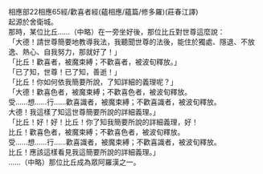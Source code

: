 相應部22相應65經/歡喜者經(蘊相應/蘊篇/修多羅)(莊春江譯)  
起源於舍衛城。  
那時，某位比丘……（中略）在一旁坐好後，那位比丘對世尊這麼說：  
「大德！請世尊簡要地教導我法，我聽聞世尊的法後，能住於獨處、隱退、不放逸、熱心、自我努力，那就好了！」  
「比丘！歡喜者，被魔束縛；不歡喜者，被波旬釋放。」  
「已了知，世尊！已了知，善逝！」  
「比丘！你如何依我簡要所說，了知詳細的義理呢？」  
「大德！歡喜色者，被魔束縛；不歡喜色者，被波旬釋放。  
受……想……行……歡喜識者，被魔束縛；不歡喜識者，被波旬釋放。  
大德！我這樣了知這世尊簡要所說的詳細義理。」  
「比丘！好！好！比丘！你了知我簡要所說的詳細義理，好！  
比丘！歡喜色者，被魔束縛；不歡喜色者，被波旬釋放。  
受……想……行……歡喜識者，被魔束縛；不歡喜識者，被波旬釋放。  
比丘！應該這樣看見我這簡要所說的詳細義理。」  
……（中略）那位比丘成為眾阿羅漢之一。  
  
  
  
